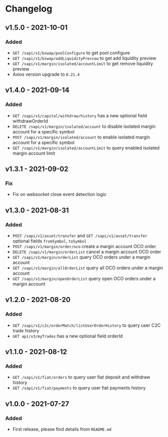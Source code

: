 # Changelog

## v1.5.0 - 2021-10-01
### Added
- `GET /sapi/v1/bswap/poolConfigure` to get pool configure
- `GET /sapi/v1/bswap/addLiquidityPreview` to get add liquidity preview
- `GET /sapi/v1/margin/isolated/accountLimit` to get remove liquidity preview
- Axios version upgrade to `0.21.4`

## v1.4.0 - 2021-09-14
### Added
- `GET /sapi/v1/capital/withdraw/history` has a new optional field withdrawOrderId
- `DELETE /sapi/v1/margin/isolated/account` to disable isolated margin account for a specific symbol
- `POST /sapi/v1/margin/isolated/account` to enable isolated margin account for a specific symbol
- `GET /sapi/v1/margin/isolated/accountLimit` to query enabled isolated margin account limit

## v1.3.1 - 2021-09-02
### Fix
- Fix on websocket close event detection logic

## v1.3.0 - 2021-08-31
### Added
- `POST /sapi/v1/asset/transfer` and `GET /sapi/v1/asset/transfer` optional fields `fromSymbol`, `toSymbol`
- `POST /sapi/v1/margin/order/oco` create a margin account OCO order
- `DELETE /sapi/v1/margin/orderList` cancel a margin account OCO order
- `GET /sapi/v1/margin/orderList` query OCO orders under a margin account
- `GET /sapi/v1/margin/allOrderList` query all OCO orders under a margin account
- `GET /sapi/v1/margin/openOrderList` query open OCO orders under a margin account

## v1.2.0 - 2021-08-20
### Added
- `GET /sapi/v1/c2c/orderMatch/listUserOrderHistory` to query user C2C trade history
- `GET api/v3/myTrades` has a new optional field orderId

## v1.1.0 - 2021-08-12
### Added
- `GET /sapi/v1/fiat/orders` to query user fiat deposit and withdraw history
- `GET /sapi/v1/fiat/payments` to query user fiat payments history


## v1.0.0 - 2021-07-27
### Added
- First release, please find details from `README.md`